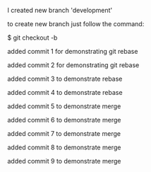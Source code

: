 I created new branch 'development'

to create new branch just follow the command:

$ git checkout -b <new branch name>

added commit 1 for demonstrating git rebase

added commit 2 for demonstrating git rebase

added commit 3 to demonstrate rebase

added commit 4 to demonstrate rebase

added commit 5 to demonstrate merge

added commit 6 to demonstrate merge

added commit 7 to demonstrate merge

added commit 8 to demonstrate merge

added commit 9 to demonstrate merge